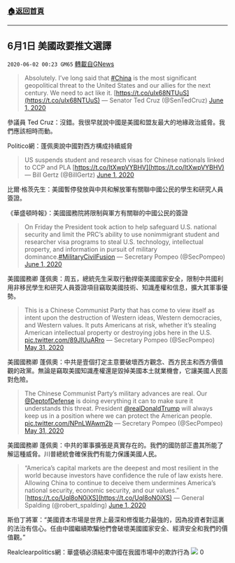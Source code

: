###  [:house:返回首頁](https://github.com/ourhimalayas/txt)
---

## 6月1日 美國政要推文選譯
`2020-06-02 00:23 GM65` [轉載自GNews](https://gnews.org/zh-hant/220260/)

> Absolutely. I’ve long said that [#China](https://twitter.com/hashtag/China?src=hash&amp;ref_src=twsrc%5Etfw) is the most significant geopolitical threat to the United States and our allies for the next century. We need to act like it. [https://t.co/uIx68NTUuS](https://t.co/uIx68NTUuS)
> — Senator Ted Cruz (@SenTedCruz) [June 1, 2020](https://twitter.com/SenTedCruz/status/1267504760279752704?ref_src=twsrc%5Etfw)

參議員 Ted Cruz：沒錯。我很早就說中國是美國和盟友最大的地緣政治威脅。我們應該相時而動。

Politico網：蓬佩奧說中國對西方構成持續威脅

> US suspends student and research visas for Chinese nationals linked to CCP and PLA [https://t.co/ItXwpVYBHV](https://t.co/ItXwpVYBHV)
> — Bill Gertz (@BillGertz) [June 1, 2020](https://twitter.com/BillGertz/status/1267525385216024578?ref_src=twsrc%5Etfw)

比爾·格茨先生：美國暫停發放與中共和解放軍有關聯中國公民的學生和研究人員簽證。

《華盛頓時報》：美國國務院將限制與軍方有關聯的中國公民的簽證

> On Friday the President took action to help safeguard U.S. national security and limit the PRC’s ability to use nonimmigrant student and researcher visa programs to steal U.S. technology, intellectual property, and information in pursuit of military dominance.[#MilitaryCivilFusion](https://twitter.com/hashtag/MilitaryCivilFusion?src=hash&amp;ref_src=twsrc%5Etfw)
> — Secretary Pompeo (@SecPompeo) [June 1, 2020](https://twitter.com/SecPompeo/status/1267497183118573569?ref_src=twsrc%5Etfw)

美國國務卿 蓬佩奧：周五，總統先生采取行動捍衛美國國家安全，限制中共國利用非移民學生和研究人員簽證項目竊取美國技術、知識產權和信息，擴大其軍事優勢。

> This is a Chinese Communist Party that has come to view itself as intent upon the destruction of Western ideas, Western democracies, and Western values. It puts Americans at risk, whether it’s stealing American intellectual property or destroying jobs here in the U.S. [pic.twitter.com/89JlUuARro](https://t.co/89JlUuARro)
> — Secretary Pompeo (@SecPompeo) [May 31, 2020](https://twitter.com/SecPompeo/status/1267218821477261313?ref_src=twsrc%5Etfw)

美國國務卿 蓬佩奧：中共是壹個打定主意要破壞西方觀念、西方民主和西方價值觀的政黨。無論是竊取美國知識產權還是毀掉美國本土就業機會，它讓美國人民面對危險。

> The Chinese Communist Party’s military advances are real. Our [@DeptofDefense](https://twitter.com/DeptofDefense?ref_src=twsrc%5Etfw) is doing everything it can to make sure it understands this threat. President [@realDonaldTrump](https://twitter.com/realDonaldTrump?ref_src=twsrc%5Etfw) will always keep us in a position where we can protect the American people. [pic.twitter.com/NPnLWAwm2b](https://t.co/NPnLWAwm2b)
> — Secretary Pompeo (@SecPompeo) [May 31, 2020](https://twitter.com/SecPompeo/status/1267197424868765698?ref_src=twsrc%5Etfw)

美國國務卿 蓬佩奧：中共的軍事擴張是真實存在的。我們的國防部正盡其所能了解這種威脅。川普總統會確保我們有能力保護美國人民。

> “America’s capital markets are the deepest and most resilient in the world because investors have confidence the rule of law exists here. Allowing China to continue to deceive them undermines America’s national security, economic security, and our values.” [https://t.co/Uql8oN0iXS](https://t.co/Uql8oN0iXS)
> — General Spalding (@robert\_spalding) [June 1, 2020](https://twitter.com/robert_spalding/status/1267497176764203009?ref_src=twsrc%5Etfw)

斯伯丁將軍：“美國資本市場是世界上最深和修復能力最強的，因為投資者對這裏的法治有信心。任由中國繼續欺騙他們會破壞美國國家安全、經濟安全和我們的價值觀。”

Realclearpolitics網：華盛頓必須結束中國在我國市場中的欺詐行為
![](https://s3.amazonaws.com/gnews-media-offload/wp-content/uploads/2020/06/02002258/08_66.png)
0
